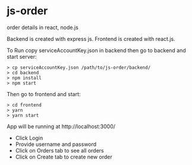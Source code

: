 # js-order
order details in react, node.js

Backend is created with express js. Frontend is created with react.js.

To Run copy serviceAccountKey.json in backend then go to backend and start server:

```
> cp serviceAccountKey.json /path/to/js-order/backend/
> cd backend
> npm install
> npm start
```

Then go to frontend and start:

```
> cd frontend
> yarn
> yarn start
```


App will be running at http://localhost:3000/

- Click Login
- Provide username and password
- Click on Orders tab to see all orders
- Click on Create tab to create new order
